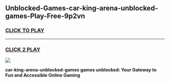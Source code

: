
## Unblocked-Games-car-king-arena-unblocked-games-Play-Free-9p2vn
<h3>
<a href="https://premium76.site?title=car-king-arena-unblocked-games&ref=09A">CLICK TO PLAY</a></h3>
<hr>

<h3>
<a href="https://premium76.site?title=car-king-arena-unblocked-games&ref=09A">CLICK 2 PLAY</a>
  
</h3>

<a href="https://premium76.site?title=car-king-arena-unblocked-games&ref=09A"><img src="https://clearcache.store/games.png"></a>


**car-king-arena-unblocked-games games unblocked: Your Gateway to Fun and Accessible Online Gaming**

